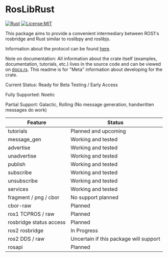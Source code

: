 # RosLibRust
[![Rust](https://github.com/Carter12s/roslibrust/actions/workflows/rust.yml/badge.svg)](https://github.com/Carter12s/roslibrust/actions/workflows/rust.yml)
[![License:MIT](https://img.shields.io/badge/License-MIT-yellow.svg)](https://opensource.org/licenses/MIT)

This package aims to provide a convenient intermediary between ROS1's rosbridge and Rust similar to roslibpy and roslibjs.

Information about the protocol can be found [here](https://github.com/RobotWebTools/rosbridge_suite).

Note on documentation:
All information about the crate itself (examples, documentation, tutorials, etc.) lives in the source code and can be viewed on [docs.rs](https://docs.rs/roslibrust).
This readme is for "Meta" information about developing for the crate.

Current Status: Ready for Beta Testing / Early Access

Fully Supported: Noetic

Partial Support: Galactic, Rolling (No message generation, handwritten messages do work)


| Feature                      | Status                                                      |
|------------------------------|-------------------------------------------------------------|
| tutorials                    | Planned and upcoming                                        |
| message_gen                  | Working and tested                                          |
| advertise                    | Working and tested                                          |
| unadvertise                  | Working and tested                                          |
| publish                      | Working and tested                                          |
| subscribe                    | Working and tested                                          |
| unsubscribe                  | Working and tested                                          |
| services                     | Working and tested                                          |
| fragment / png / cbor        | No support planned                                          |
| cbor-raw                     | Planned                                                     |
| ros1 TCPROS / raw            | Planned                                                     |
| rosbridge status access      | Planned                                                     |
| ros2 rosbridge               | In Progress                                                 |
| ros2 DDS / raw               | Uncertain if this package will support                      |
| rosapi                       | Planned                                                     |

